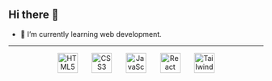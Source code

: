 ## Hi there 👋

- 🌱 I’m currently learning web development.

---

<div align="center" class="images">
  <img src="https://upload.wikimedia.org/wikipedia/commons/3/38/HTML5_Badge.svg" alt="HTML5" width="40" height="40"/>
  &nbsp; &nbsp; &nbsp;
  <img src="https://upload.wikimedia.org/wikipedia/commons/6/62/CSS3_logo.svg" alt="CSS3" width="40" height="40"/>
  &nbsp; &nbsp; &nbsp;
  <img src="https://upload.wikimedia.org/wikipedia/commons/9/99/Unofficial_JavaScript_logo_2.svg" alt="JavaScript" width="40" height="40"/>
  &nbsp; &nbsp; &nbsp;
  <img src="https://upload.wikimedia.org/wikipedia/commons/a/a7/React-icon.svg" alt="React" width="40" height="40"/>
  &nbsp; &nbsp; &nbsp;
  <img src="https://upload.wikimedia.org/wikipedia/commons/d/d5/Tailwind_CSS_Logo.svg" alt="TailwindCSS" width="40" height="40"/>
</div>

<!-- Projects -->

<!--
**JohnReyDC/JohnReyDC** is a ✨ _special_ ✨ repository because its `README.md` (this file) appears on your GitHub profile.

Here are some ideas to get you started:

- 🔭 I’m currently working on ...
- 🌱 I’m currently learning ...
- 👯 I’m looking to collaborate on ...
- 🤔 I’m looking for help with ...
- 💬 Ask me about ...
- 📫 How to reach me: ...
- 😄 Pronouns: ...
- ⚡ Fun fact: ...
-->
